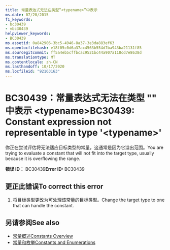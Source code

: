 ```yaml
---
title: 常量表达式无法在类型“<typename>”中表示
ms.date: 07/20/2015
f1_keywords:
- bc30439
- vbc30439
helpviewer_keywords:
- BC30439
ms.assetid: 0a842906-3bc5-4946-8a37-3e3da883ef63
ms.openlocfilehash: e18f05c0d6a37ac4563b554d7ba943ba21131f85
ms.sourcegitcommit: ff5a4eb5cffbcac9521bc44a907a118cd7e8638d
ms.translationtype: MT
ms.contentlocale: zh-CN
ms.lasthandoff: 10/17/2020
ms.locfileid: "92163163"
---
```

# <a name="bc30439-constant-expression-not-representable-in-type-typename"></a><span data-ttu-id="e5442-102">BC30439：常量表达式无法在类型 "" 中表示 \<typename></span><span class="sxs-lookup"><span data-stu-id="e5442-102">BC30439: Constant expression not representable in type '\<typename>'</span></span>

<span data-ttu-id="e5442-103">你正在尝试评估将无法适应目标类型的常量，这通常是因为它溢出范围。</span><span class="sxs-lookup"><span data-stu-id="e5442-103">You are trying to evaluate a constant that will not fit into the target type, usually because it is overflowing the range.</span></span>

 <span data-ttu-id="e5442-104">**错误 ID：** BC30439</span><span class="sxs-lookup"><span data-stu-id="e5442-104">**Error ID:** BC30439</span></span>

## <a name="to-correct-this-error"></a><span data-ttu-id="e5442-105">更正此错误</span><span class="sxs-lookup"><span data-stu-id="e5442-105">To correct this error</span></span>

1. <span data-ttu-id="e5442-106">将目标类型更改为可处理该常量的目标类型。</span><span class="sxs-lookup"><span data-stu-id="e5442-106">Change the target type to one that can handle the constant.</span></span>

## <a name="see-also"></a><span data-ttu-id="e5442-107">另请参阅</span><span class="sxs-lookup"><span data-stu-id="e5442-107">See also</span></span>

- [<span data-ttu-id="e5442-108">常量概述</span><span class="sxs-lookup"><span data-stu-id="e5442-108">Constants Overview</span></span>](../../programming-guide/language-features/constants-enums/constants-overview.md)
- [<span data-ttu-id="e5442-109">常量和枚举</span><span class="sxs-lookup"><span data-stu-id="e5442-109">Constants and Enumerations</span></span>](../constants-and-enumerations.md)
